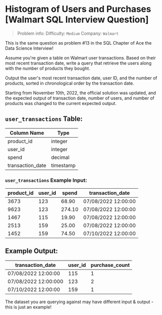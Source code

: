 # Histogram of Users and Purchases [Walmart SQL Interview Question]

> Problem info:
> Difficulty: `Medium`
> Company: `Walmart`

This is the same question as problem #13 in the SQL Chapter of Ace the Data Science Interview!

Assume you're given a table on Walmart user transactions. Based on their most recent transaction date, write a query that retrieve the users along with the number of products they bought.

Output the user's most recent transaction date, user ID, and the number of products, sorted in chronological order by the transaction date.

Starting from November 10th, 2022, the official solution was updated, and the expected output of transaction date, number of users, and number of products was changed to the current expected output.

## `user_transactions` Table:

| Column Name | Type |
| --- | --- |
| product_id | integer |
| user_id | integer |
| spend | decimal |
| transaction_date | timestamp |

### `user_transactions` Example Input:

| product_id | user_id | spend | transaction_date |
| --- | --- | --- | --- |
| 3673 | 123 | 68.90 | 07/08/2022 12:00:00 |
| 9623 | 123 | 274.10 | 07/08/2022 12:00:00 |
| 1467 | 115 | 19.90 | 07/08/2022 12:00:00 |
| 2513 | 159 | 25.00 | 07/08/2022 12:00:00 |
| 1452 | 159 | 74.50 | 07/10/2022 12:00:00 |

## Example Output:

| transaction_date | user_id | purchase_count |
| --- | --- | --- |
| 07/08/2022 12:00:00 | 115 | 1 |
| 07/08/2022 12:00:000 | 123 | 2 |
| 07/10/2022 12:00:00 | 159 | 1 |

The dataset you are querying against may have different input & output - this is just an example!